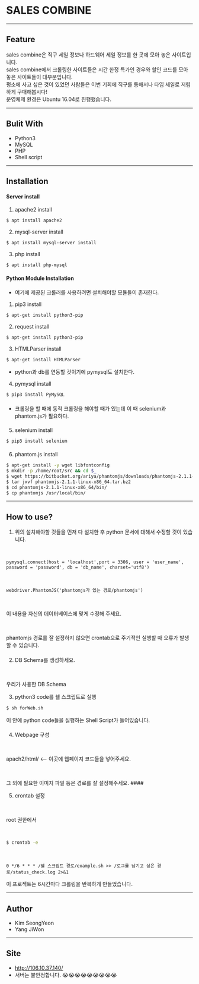 ﻿# SALES COMBINE  
*****
## Feature
sales combine은 직구 세일 정보나 하드웨어 세일 정보를 한 곳에 모아 놓은 사이트입니다.    
sales combine에서 크롤링한 사이트들은 시간 한정 특가인 경우와 할인 코드를 모아놓은 사이트들이 대부분입니다.  
평소에 사고 싶은 것이 있었던 사람들은 이번 기회에 직구를 통해서나 타임 세일로 저렴하게 구매해봅시다!    
운영체제 환경은 Ubuntu 16.04로 진행했습니다.    
*****  
  
   
## Bulit With
 - Python3
 - MySQL
 - PHP
 - Shell script  
  
  
  
*****
## Installation  
  
  
#### Server install  






1.  apache2 install  
```sh
$ apt install apache2
```



2. mysql-server install  
```sh
$ apt install mysql-server install
```


3. php install
```sh
$ apt install php-mysql
```  
  
  
  
   
#### Python Module Installation 
  
 - 여기에 제공된 크롤러를 사용하려면 설치해야할 모듈들이 존재한다. 
   
1. pip3 install  
 ```sh
$ apt-get install python3-pip
```
2. request install  
 ```sh
$ apt-get install python3-pip
```
3. HTMLParser install  
 ```sh
$ apt-get install HTMLParser
```
   
- python과 db를 연동할 것이기에 pymysql도 설치한다.        
4. pymysql install  
 ```sh
$ pip3 install PyMySQL
```

####  
- 크롤링을 할 때에 동적 크롤링을 해야할 때가 있는데 이 때 selenium과 phantom.js가 필요하다.   
####  
####  
5. selenium install   
 ```sh
$ pip3 install selenium
```  
####  
6. phantom.js install   
 ```sh
$ apt-get install -y wget libfontconfig
$ mkdir -p /home/root/src && cd $_
$ wget https://bitbucket.org/ariya/phantomjs/downloads/phantomjs-2.1.1-linux-x86_64.tar.bz2
$ tar jxvf phantomjs-2.1.1-linux-x86_64.tar.bz2
$ cd phantomjs-2.1.1-linux-x86_64/bin/
$ cp phantomjs /usr/local/bin/ 
```
*****  
## How to use?  
1. 위의 설치해야할 것들을 먼저 다 설치한 후 python 문서에 대해서 수정할 것이 있습니다.  

<p><br></p>

`pymysql.connect(host = 'localhost',port = 3306, user = 'user_name', password = 'password', db = 'db_name', charset='utf8')`   

<p><br></p>

  `webdriver.PhantomJS('phantomjs가 있는 경로/phantomjs')`  

<p><br></p>

  이 내용을 자신의 데이터베이스에 맞게 수정해 주세요.  

<p><br></p>

  phantomjs 경로를 잘 설정하지 않으면 crontab으로 주기적인 실행할 때 오류가 발생할 수 있습니다.

####
2. DB Schema를 생성하세요.  

<p><br></p>

  우리가 사용한 DB Schema  

3. python3 code를 쉘 스크립트로 실행  
```sh
$ sh forWeb.sh
```  

  이 안에 python code들을 실행하는 Shell Script가 들어있습니다.  

####

4. Webpage 구성  

<p><br></p>  

  apach2/html/ <-- 이곳에 웹페이지 코드들을 넣어주세요.  
<p><br></p>
  그 외에 필요한 이미지 파일 등은 경로를 잘 설정해주세요.  
####

5. crontab 설정  

<p><br></p>

  root 권한에서  

<p><br></p>  

```sh
$ crontab -e
```  
<p><br></p>
  
`0 */6 * * * /쉘 스크립트 경로/example.sh >> /로그를 남기고 싶은 경로/status_check.log 2>&1`  
  
이 프로젝트는 6시간마다 크롤링을 반복하게 만들었습니다.  
*****  
  
## Author
 - Kim SeongYeon  
 - Yang JiWon  
  
*****
## Site
 - http://106.10.37.140/
 - 서버는 불안정합니다. 😭😭😭😭😭😭😭😭😭





